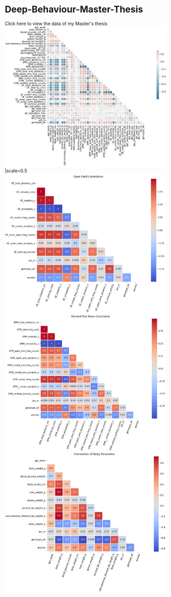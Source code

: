 # Deep-Behaviour-Master-Thesis
Click here to view the data of my Master's thesis
![Correlation Plot](data/Obesity_Anxiety_Correlation.png)|scale=0.5
![OF Correlation](data/OF_Correlation.png)
![EPM Correlation](data/EPM_Correlation.png)
![Body Parameter Correlation](data/Body_Parameter_Correlation.png)
